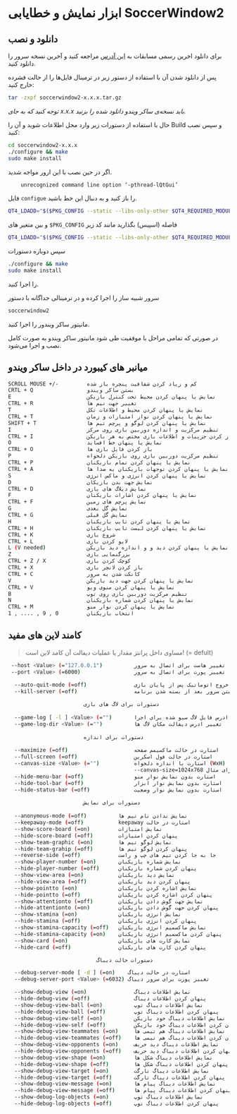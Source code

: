 # ابزار نمایش و خطایابی SoccerWindow2

<ImageZoom 
  src="/docs/2D/FA/img/doc/tools/soccerwindow2.jpg" 
  :border="true" 
  width="auto"
/>

##   دانلود و نصب

برای دانلود اخرین رسمی مسابقات به [این آدرس](https://osdn.net/projects/rctools/releases/p4886) مراجعه کنید و آخرین نسخه سرور را دانلود کنید. 

پس از دانلود شدن آن با استفاده از دستور زیر در ترمینال فایل‌ها را از حالت فشرده خارج کنید:‌

```bash
tar -zxpf soccerwindow2-x.x.x.tar.gz
```

*توجه کنید که به جای x.x.x باید نسخه‌ی ساکر ویندو دانلود شده را بزنید.*

حال با استفاده از دستورات زیر وارد محل اطلاعات شوید و آن را Build و سپس نصب کنید: 

```bash
cd soccerwindow2-x.x.x
./configure && make
sudo make install
```

اگر در حین نصب با این ارور مواجه شدید.

```bash
	unrecognized command line option ‘-pthread-lQtGui’ 
```

فایل `configue` را باز کنید و به دنبال این خط باشید.

```bash
QT4_LDADD="$($PKG_CONFIG --static --libs-only-other $QT4_REQUIRED_MODULES)$($PKG_CONFIG --static --libs-only-l $QT4_REQUIRED_MODULES)"
```

و بین متغیر های ‍`$PKG_CONFIG` فاصله (اسپیس) بگذارید مانند کد زیر

```bash
QT4_LDADD="$($PKG_CONFIG --static --libs-only-other $QT4_REQUIRED_MODULES) $($PKG_CONFIG --static --libs-only-l $QT4_REQUIRED_MODULES)"
```

سپس دوباره دستورات

```bash
./configure && make
sudo make install
```

را اجرا کنید.

سرور شبیه ساز را اجرا کرده و در ترمینالی جداگانه با دستور

 ```bash
soccerwindow2
 ```

مانیتور ساکر ویندور را اجرا کنید.

در صورتی که تمامی مراحل با موفقیت طی شود مانیتور ساکر ویندو به صورت کامل نصب و اجرا می‌شود.



## میانبر های کیبورد در داخل ساکر ویندو

```bash
SCROLL MOUSE +/-		 کم و زیاد کردن شفافیت پنچره باز شده
CRTL + Q				 بستن ساکر ویندو
E						 نمایش یا پنهان کردن محیط تحت کنترل بازیکن
CTRL + R				 تغییر جهت تیم ها
T						 نمایش یا پنهان کردن محیط و اطلاعات تکل
CTRL + T 				 نمایش یا پنهان کردن نوار امتیازات و زمان
SHIFT + T 				 نمایش یا پنهان کردن لوگو و پرچم تیم ها
I						 تنظیم مرکزیت و اندازه دوربین بازی روی مرکز
CTRL + I				 باز کردن جزپیات و اطلاعات بازی مختص به هر بازیکن
O						 نمایش یا پنهان خط افساید
CTRL + O 				 باز کردن فایل بازی ها
P						 تنظیم مرکزیت دوربین بازی روی بازیکن دلخواه
CTRL + P				 نمایش یا پنهان کردن تمام بازیکنان
CTRL + A			  	 نمایش یا پنهان کردن توجهات بازیکنان به صدا ها
S						 نمایش یا پنهان کردن انرژی و ماکس انرژی
D						 نمایش جهت بدن بازیکان
CTRL + D				 نمایش دیلاگ های بازی
F 						 نمایش یا پنهان کردن اشارات بازیکنان
CTRL + F				 نمایش پرچم های زمین
G						 نمایش گل بعدی
CTRL + G 				 نمایش گل قبلی
H						 نمایش یا پنهان کردن تایپ بازیکنان
CTRL + H				 نمایش یا پنهان کردن لیست تایپ بازیکنان
CTRL + K			     شروع بازی
CTRL + L				 لایو کردن بازی
L (V needed)			 نمایش یا پنهان کردن دید و و اندازه دید بازیکن
Z						 بزرگنمایی بازی
CTRL + Z / X			 کوچک کردن بازی
CTRL + X				 باز کردن لانچر بازی
CTRL + C				 کانکت شدن به سرور
V						 نمایش یا پنهان کردن جهت دید بازیکن	
CTRL + V				 نمایش یا پنهان کردن منوی ویو
B						 تنظیم مرکزیت دوربین بازی روی توپ
N						 نمایش یا پنهان کردن شماره بازیکنان
CTRL + M 				 نمایش یا پنهان کردن نوار منو
1 , .... , 9 , 0		 انتخاب بازیکنان		
```





## کامند لاین های مفید

> مساوی داخل پرانتز مقدار یا عملیات دیفالت آن کامد لاین است! (= defult)

```bash
 --host <Value> (="127.0.0.1")         	تغییر هاست برای اتصال به سرور
 --port <Value> (=6000)                 تعییر پورت برای اتصال به سرور 

  --auto-quit-mode (=off)               خروج اتوماتیک پس از پایان بازی
  --kill-server (=off)                	بستن سرور بعد از بسته شدن برنامه   
 					
             			دستورات برای لاگ های بازی
                    
  --game-log [ -l ] <Value> (="") 		ادرس فایل لاگ سیو شده برای اجرا
  --game-log-dir <Value> (="")    		تغییر ادرس دیفالت مکان لاگ ها
 					
             			دستورات برای اندازه 
                    
  --maximize (=off)                		استارت در حالت ماکسیمم صفحه
  --full-screen (=off)             		استارت در حالت فول اسکرین
  --canvas-size <Value> (="")      		استارت با اندازه دلخواه (WxH)
                                   		--canvas-size=1024x768 برای مثال
  --hide-menu-bar (=off)          		استارت بدون نمایش نوار منو
  --hide-tool-bar (=off)        	 	استارت بدون نمایش نوار ابزار 
  --hide-status-bar (=off)         		استارت بدون نمایش نوار وضعیت
 					
             			دستورات برای نمایش
                    
  --anonymous-mode (=off)          نمایش ندادن نام تیم ها 
  --keepaway-mode (=off)           keepaway استارت در حالت 
  --show-score-board (=on)         نمایش امتیازات 
  --hide-score-board (=off)        پنهان کردن امتیازات
  --show-team-graphic (=on)        نمایش لوگو تیم ها
  --hide-team-grahip (=off)        پنهان کردن لوگو تیم ها
  --reverse-side (=off)            جا به جا کردن تیم های چپ و راست
  --show-player-number (=on)       نمایش شماره بازیکنان
  --hide-player-number (=off)      پنهان کردن شماره بازیکنان
  --show-view-area (=on)           نمایش دید بازیکنان 
  --hide-view-area (=off)          پنهان کردن دید بازیکنان
  --show-pointto (=on)             نمایش اشاره کردن بازیکنان 
  --hide-pointto (=off)            پنهان کردن اشاره کردن بازیکنان 
  --show-attentionto (=off)        نمایش جهت گوش دادن بازیکنان 
  --hide-attentionto (=on)         پنهان کردن جهت گوش دادن بازیکنان 
  --show-stamina (=on)             نمایش انرژی بازیکنان
  --hide-stamina (=off)            پنهان کردن انرژی بازیکنان 
  --show-stamina-capacity (=off)   نمایش ماکسمیم انرژی بازیکنان
  --hide-stamina-capacity (=on)    پنهان کردن ماکسمیم انرژی بازیکنان 
  --show-card (=on)                نمایش کارت های بازیکنان 
  --hide-card (=off)               پنهان کردن کارت های بازیکنان 

							دستورات حالت دیباگ

  --debug-server-mode [ -d ] (=on)    استارت در حالت دیباگ 
  --debug-server-port <Value> (=6032) تغییر پورت برای سرور دیباگ

  --show-debug-view (=on)            	نمایش اطلاعات دیباگ 
  --hide-debug-view (=off)           	پنهان کردن اطلاعات دیباگ 
  --show-debug-view-ball (=on)       	نمایش اطلاعات دیباگ توپ 
  --hide-debug-view-ball (=off)      	پنهان کردن اطلاعات دیباگ توپ 
  --show-debug-view-self (=on)       	نمایش اطلاعات دیباگ خود بازیکن  
  --hide-debug-view-self (=off)      	پنهان کردن اطلاعات دیباگ خود بازیکن 
  --show-debug-view-teammates (=on)  	نمایش اطلاعات دیباگ هم تیمی ها 
  --hide-debug-view-teammates (=off) 	پنهان کردن اطلاعات دیباگ هم تیمی ها 
  --show-debug-view-opponents (=on)  	نمایش اطلاعات دیباگ دید حریف 
  --hide-debug-view-opponents (=off) 	پنهان کردن اطلاعات دیباگ دید حریف 
  --show-debug-view-shape (=on)     	نمایش اطلاعات دیباگ شکل ها 
  --hide-debug-view-shape (=off)   	 	پنهان کردن اطلاعات دیباگ شکل ها 
  --show-debug-view-target (=on)    	نمایش اطلاعات دیباگ تارگت 
  --hide-debug-view-target (=off)   	پنهان کردن اطلاعات دیباگ تارگت 
  --show-debug-view-message (=on)    	نمایش اطلاعات دیباگ پیام ها 
  --hide-debug-view-message (=off)   	پنهان کردن اطلاعات دیباگ پیام ها 
  --show-debug-log-objects (=on)     	نمایش اطلاعات دیباگ توپ 
  --hide-debug-log-objects (=off)		پنهان کردن اطلاعات دیباگ توپ    
  
 
```



